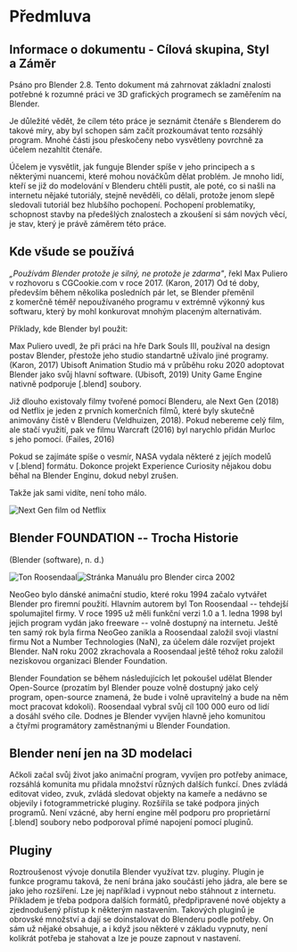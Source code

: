 # Předmluva

## Informace o dokumentu - Cílová skupina, Styl a Záměr

Psáno pro Blender 2.8. Tento dokument má zahrnovat základní znalosti potřebné k rozumné práci ve 3D grafických programech se zaměřením na Blender.

Je důležité vědět, že cílem této práce je seznámit čtenáře s Blenderem do takové míry, aby byl schopen sám začít prozkoumávat tento rozsáhlý program. Mnohé části jsou přeskočeny nebo vysvětleny povrchně za účelem nezahltit čtenáře.

Účelem je vysvětlit, jak funguje Blender spíše v jeho principech a s některými nuancemi, které mohou nováčkům dělat problém. Je mnoho lidí, kteří se již do modelování v Blenderu chtěli pustit, ale poté, co si našli na internetu nějaké tutoriály, stejně nevěděli, co dělali, protože jenom slepě sledovali tutoriál bez hlubšího pochopení. Pochopení problematiky, schopnost stavby na předešlých znalostech a zkoušení si sám nových věcí, je stav, který je právě záměrem této práce.

## Kde všude se používá

*„Používám Blender protože je silný, ne protože je zdarma"*, řekl Max Puliero v rozhovoru s CGCookie.com v roce 2017. (Karon, 2017) Od té doby, především během několika posledních pár let, se Blender přeměnil z komerčně téměř nepoužívaného programu v extrémně výkonný kus softwaru, který by mohl konkurovat mnohým placeným alternativám.

Příklady, kde Blender byl použit:

Max Puliero uvedl, že při práci na hře Dark Souls III, používal na design postav Blender, přestože jeho studio standartně užívalo jiné programy. (Karon, 2017) Ubisoft Animation Studio má v průběhu roku 2020 adoptovat Blender jako svůj hlavní software. (Ubisoft, 2019) Unity Game Engine nativně podporuje \[.blend\] soubory.

Již dlouho existovaly filmy tvořené pomocí Blenderu, ale Next Gen (2018) od Netflix je jeden z prvních komerčních filmů, které byly skutečně animovány čistě v Blenderu (Veldhuizen, 2018). Pokud nebereme celý film, ale stačí využití, pak ve filmu Warcraft (2016) byl narychlo přidán Murloc s jeho pomocí. (Failes, 2016)

Pokud se zajímáte spíše o vesmír, NASA vydala některé z jejích modelů v \[.blend\] formátu. Dokonce projekt Experience Curiosity nějakou dobu běhal na Blender Enginu, dokud nebyl zrušen.

Takže jak sami vidíte, není toho málo.

![Next Gen film od Netflix](next-gen.jpg)

## Blender FOUNDATION -- Trocha Historie

(Blender (software), n. d.)

![Ton Roosendaal](ton-roosendaal.jpg)![Stránka Manuálu pro Blender circa 2002](man03.jpg)

NeoGeo bylo dánské animační studio, které roku 1994 začalo vytvářet Blender pro firemní použití. Hlavním autorem byl Ton Roosendaal -- tehdejší spolumajitel firmy. V roce 1995 už měli funkční verzi 1.0 a 1. ledna 1998 byl jejich program vydán jako freeware -- volně dostupný na internetu. Ještě ten samý rok byla firma NeoGeo zanikla a Roosendaal založil svoji vlastní firmu Not a Number Technologies (NaN), za účelem dále rozvíjet projekt Blender. NaN roku 2002 zkrachovala a Roosendaal ještě téhož roku založil neziskovou organizaci Blender Foundation.

Blender Foundation se během následujících let pokoušel udělat Blender Open-Source (prozatím byl Blender pouze volně dostupný jako celý program, open-source znamená, že bude i volně upravitelný a bude na něm moct pracovat kdokoli). Roosendaal vybral svůj cíl 100 000 euro od lidí a dosáhl svého cíle. Dodnes je Blender vyvíjen hlavně jeho komunitou a čtyřmi programátory zaměstnanými u Blender Foundation.

## Blender není jen na 3D modelaci

Ačkoli začal svůj život jako animační program, vyvíjen pro potřeby animace, rozsáhlá komunita mu přidala množství různých dalších funkcí. Dnes zvládá editovat video, zvuk, zvládá sledovat objekty na kameře a nedávno se objevily i fotogrammetrické pluginy. Rozšířila se také podpora jiných programů. Není vzácné, aby herní engine měl podporu pro proprietární \[.blend\] soubory nebo podporoval přímé napojení pomocí pluginů.

## Pluginy

Roztroušenost vývoje donutila Blender využívat tzv. pluginy. Plugin je funkce programu taková, že není brána jako součástí jeho jádra, ale bere se jako jeho rozšíření. Lze jej například i vypnout nebo stáhnout z internetu. Příkladem je třeba podpora dalších formátů, předpřipravené nové objekty a zjednodušený přístup k některým nastavením. Takových pluginů je obrovské množství a dají se doinstalovat do Blenderu podle potřeby. On sám už nějaké obsahuje, a i když jsou některé v základu vypnuty, není kolikrát potřeba je stahovat a lze je pouze zapnout v nastavení.
